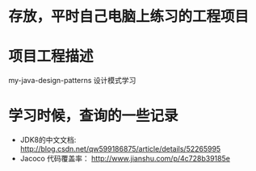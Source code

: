 # 存放，平时自己电脑上练习的工程项目

# 项目工程描述
my-java-design-patterns 设计模式学习


# 学习时候，查询的一些记录
* JDK8的中文文档: http://blog.csdn.net/qw599186875/article/details/52265995
* Jacoco 代码覆盖率： http://www.jianshu.com/p/4c728b39185e

